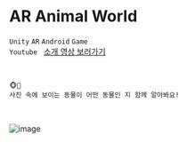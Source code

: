# AR Animal World
`Unity` `AR` `Android` `Game`
<br>
`Youtube` &nbsp; [소개 영상 보러가기](https://youtu.be/VlxXW7FRMnI?si=WXdQDARH_kSkATnb)

<br>

```
🐵🐅
사진 속에 보이는 동물이 어떤 동물인 지 함께 알아봐요!
```

<br>

![image](https://github.com/xaesu/Unity-AR-ImageTracking/assets/133942666/a5f0f793-cc01-4e50-9704-205be4f075b0)
